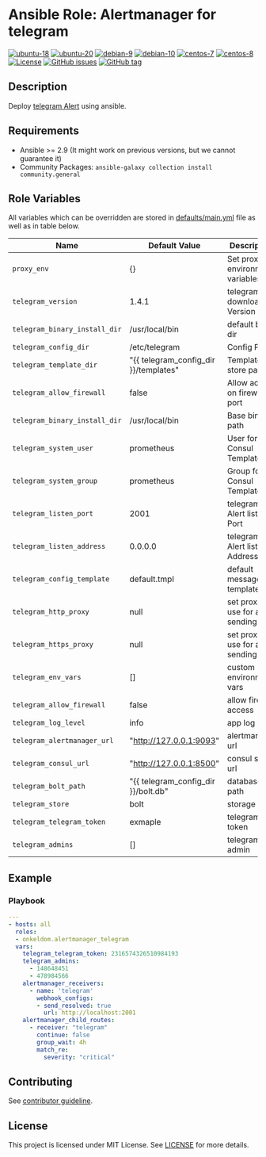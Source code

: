 # Ansible Role: Alertmanager for telegram

[![ubuntu-18](https://img.shields.io/badge/ubuntu-18.x-orange?style=flat&logo=ubuntu)](https://ubuntu.com/)
[![ubuntu-20](https://img.shields.io/badge/ubuntu-20.x-orange?style=flat&logo=ubuntu)](https://ubuntu.com/)
[![debian-9](https://img.shields.io/badge/debian-9.x-orange?style=flat&logo=debian)](https://www.debian.org/)
[![debian-10](https://img.shields.io/badge/debian-10.x-orange?style=flat&logo=debian)](https://www.debian.org/)
[![centos-7](https://img.shields.io/badge/centos-7.x-orange?style=flat&logo=centos)](https://www.centos.org/)
[![centos-8](https://img.shields.io/badge/centos-8.x-orange?style=flat&logo=centos)](https://www.centos.org/)
[![License](https://img.shields.io/badge/license-MIT%20License-brightgreen.svg?style=flat)](https://opensource.org/licenses/MIT)
[![GitHub issues](https://img.shields.io/github/issues/OnkelDom/ansible-role-alertmanager-telegram?style=flat)](https://github.com/OnkelDom/ansible-role-alertmanager-telegram/issues)
[![GitHub tag](https://img.shields.io/github/tag/OnkelDom/ansible-role-alertmanager-telegram.svg?style=flat)](https://github.com/OnkelDom/ansible-role-alertmanager-telegram/tags)

## Description

Deploy [telegram Alert](https://github.com/metalmatze/alertmanager-bot) using ansible.

## Requirements

- Ansible >= 2.9 (It might work on previous versions, but we cannot guarantee it)
- Community Packages: `ansible-galaxy collection install community.general`

## Role Variables

All variables which can be overridden are stored in [defaults/main.yml](defaults/main.yml) file as well as in table below.

| Name           | Default Value | Description                        |
| -------------- | ------------- | -----------------------------------|
| `proxy_env` |  {} | Set proxy environment variables |
| `telegram_version` | 1.4.1 | telegram download Version |
| `telegram_binary_install_dir` | /usr/local/bin | default bin dir |
| `telegram_config_dir` | /etc/telegram | Config Path |
| `telegram_template_dir` | "{{ telegram_config_dir }}/templates" | Template store path |
| `telegram_allow_firewall` | false | Allow access on firewalld port |
| `telegram_binary_install_dir` | /usr/local/bin | Base binary path |
| `telegram_system_user` | prometheus | User for Consul Template |
| `telegram_system_group` | prometheus | Group for Consul Template |
| `telegram_listen_port` | 2001 | telegram Alert listen Port |
| `telegram_listen_address` | 0.0.0.0 | telegram Alert listen Address |
| `telegram_config_template` | default.tmpl | default message template |
| `telegram_http_proxy` | null | set proxy to use for alert sending |
| `telegram_https_proxy` | null | set proxy to use for alert sending |
| `telegram_env_vars` | [] | custom environment vars |
| `telegram_allow_firewall` | false | allow firewall access |
| `telegram_log_level` | info | app log level |
| `telegram_alertmanager_url` | "http://127.0.0.1:9093" | alertmanager url |
| `telegram_consul_url` | "http://127.0.0.1:8500" | consul store url |
| `telegram_bolt_path` | "{{ telegram_config_dir }}/bolt.db" | database path |
| `telegram_store` | bolt | storage type |
| `telegram_telegram_token` | exmaple | telegram bot token |
| `telegram_admins` | [] | telegram admin |

## Example

### Playbook

```yaml
---
- hosts: all
  roles:
  - onkeldom.alertmanager_telegram
  vars:
    telegram_telegram_token: 2316574326510984193
    telegram_admins:
      - 148648451
      - 478984566
    alertmanager_receivers:
      - name: 'telegram'
        webhook_configs:
        - send_resolved: true
          url: http://localhost:2001
    alertmanager_child_routes:
      - receiver: "telegram"
        continue: false
        group_wait: 4h
        match_re:
          severity: "critical"
```

## Contributing

See [contributor guideline](CONTRIBUTING.md).

## License

This project is licensed under MIT License. See [LICENSE](/LICENSE) for more details.
